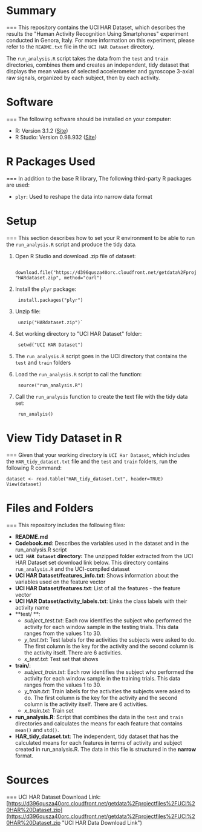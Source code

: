 # Summary
===
This repository contains the UCI HAR Dataset, which describes the results the "Human Activity Recognition Using Smartphones" experiment conducted in Genora, Italy. For more information on this experiment, please refer to the  `README.txt` file in the `UCI HAR Dataset` directory.  

The  `run_analysis.R` script takes the data from the `test` and `train` directories, combines them and creates an independent, tidy dataset that displays the mean values of selected accelerometer and gyroscope 3-axial raw signals, organized by each subject, then by each activity. 

# Software
===
The following software should be installed on your computer:  

* R: Version 3.1.2 ([Site](http://www.r-project.org/ "R Site"))  
* R Studio: Version 0.98.932 ([Site](http://www.rstudio.com/ "R Studio Site"))  
	
# R Packages Used
===
In addition to the base R library, The following third-party R packages are used:

* `plyr`: Used to reshape the data into narrow data format

# Setup
===
This section describes how to set your R environment to be able to run the `run_analysis.R` script and produce the tidy data.

1. Open R Studio and download .zip file of dataset:  

		download.file("https://d396qusza40orc.cloudfront.net/getdata%2Fprojectfiles%2FUCI%20HAR%20Dataset.zip", "HARdataset.zip", method="curl")
2. Install the `plyr` package:  

		install.packages("plyr")
3. Unzip file:  
		
		unzip("HARdataset.zip")`
4. Set working directory to "UCI HAR Dataset" folder:  

		setwd("UCI HAR Dataset")
5. The `run_analysis.R` script goes in the UCI directory that contains the `test` and `train` folders
6. Load the `run_analysis.R` script to call the function:  

		source("run_analysis.R")
7. Call the `run_analysis` function to create the text file with the tidy data set:  

		run_analyis()

# View Tidy Dataset in R
===
Given that your working directory is `UCI Har Dataset`, which includes the `HAR_tidy_dataset.txt` file and the `test` and `train` folders, run the following R command:  

	dataset <- read.table("HAR_tidy_dataset.txt", header=TRUE)  
	View(dataset)
	
# Files and Folders
===
This repository includes the following files:

* **README.md**
* **Codebook.md**: Describes the variables used in the dataset and in the run_analysis.R script
* **`UCI HAR Dataset` directory:** The unzipped folder extracted from the UCI HAR Dataset set download link below. This directory contains `run_analysis.R` and the UCI-compiled dataset
* **UCI HAR Dataset/features_info.txt**: Shows information about the variables used on the feature vector
* **UCI HAR Dataset/features.txt**: List of all the features - the feature vector
* **UCI HAR Dataset/activity_labels.txt**: Links the class labels with their activity name
* **test/ **: 
	* *subject_test.txt*: Each row identifies the subject who performed the activity for each window sample in the testing trials. This data ranges from the values 1 to 30.
	* *y_test.txt*: Test labels for the activities the subjects were asked to do. The first column is the key for the activity and the second column is the activity itself. There are 6 activities.
	* *x_test.txt*: Test set that shows 
* **train/**: 
	* *subject_train.txt*: Each row identifies the subject who performed the activity for each window sample in the training trials. This data ranges from the values 1 to 30.
	* *y_train.txt*: Train labels for the activities the subjects were asked to do. The first column is the key for the activity and the second column is the activity itself. There are 6 activities.
	* *x_train.txt*: Train set
* **run_analysis.R**: Script that combines the data in the `test` and `train` directories and calculates the means for each feature that contains `mean()` and `std()`.
* **HAR_tidy_dataset.txt**: The independent, tidy dataset that has the calculated means for each features in terms of activity and subject created in run_analysis.R. The data in this file is structured in the **narrow** format.

# Sources
===
UCI HAR Dataset Download Link:  
[https://d396qusza40orc.cloudfront.net/getdata%2Fprojectfiles%2FUCI%20HAR%20Dataset.zip](https://d396qusza40orc.cloudfront.net/getdata%2Fprojectfiles%2FUCI%20HAR%20Dataset.zip "UCI HAR Data Download Link")